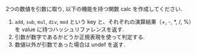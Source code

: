 2つの数値を引数に取り, 以下の機能を持つ関数 calc を作成してください.

1. `add`, `sub`, `mul`, `div`, `mod` という key と、それぞれの演算結果（+, -, \*, /, %）を value に持つハッシュリファレンスを返す.
2. 引数が数字であるかどうか正規表現を使って判定する.
3. 数値以外が引数であった場合は undef を返す.
